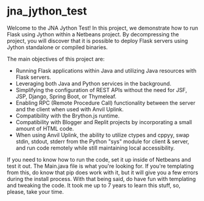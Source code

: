 # jna_jython_test

Welcome to the JNA Jython Test! In this project, we demonstrate how to run Flask using Jython within a Netbeans project. By decompressing the project, you will discover that it is possible to deploy Flask servers using Jython standalone or compiled binaries.

The main objectives of this project are:

* Running Flask applications within Java and utilizing Java resources with Flask servers.
* Leveraging both Java and Python services in the background.
* Simplifying the configuration of REST APIs without the need for JSF, JSP, Django, Spring Boot, or Thymeleaf.
* Enabling RPC (Remote Procedure Call) functionality between the server and the client when used with Anvil Uplink.
* Compatibility with the Brython.js runtime.
* Compatibility with Blogger and Replit projects by incorporating a small amount of HTML code.
* When using Anvil Uplink, the ability to utilize ctypes and cppyy, swap stdin, stdout, stderr from the Python "sys" module for client & server, and run code remotely while still maintaining local accessibility.

If you need to know how to run the code, set it up inside of Netbeans and test it out. The Main.java file is
 what you're looking for. If you're templating from this, do know that pip does work with it, but it will give you
  a few errors during the install process. With that being said, do have fun with templating and tweaking the
 code. It took me up to 7 years to learn this stuff, so, please, take your time.
